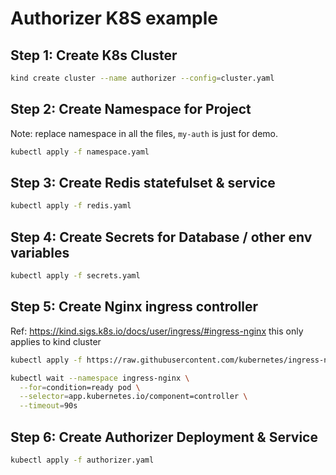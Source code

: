 # Authorizer K8S example

## Step 1: Create K8s Cluster

```sh
kind create cluster --name authorizer --config=cluster.yaml
```

## Step 2: Create Namespace for Project

Note: replace namespace in all the files, `my-auth` is just for demo.

```sh
kubectl apply -f namespace.yaml
```

## Step 3: Create Redis statefulset & service

```sh
kubectl apply -f redis.yaml
```

## Step 4: Create Secrets for Database / other env variables

```sh
kubectl apply -f secrets.yaml
```

## Step 5: Create Nginx ingress controller

Ref: https://kind.sigs.k8s.io/docs/user/ingress/#ingress-nginx
this only applies to kind cluster

```sh
kubectl apply -f https://raw.githubusercontent.com/kubernetes/ingress-nginx/main/deploy/static/provider/kind/deploy.yaml

kubectl wait --namespace ingress-nginx \
  --for=condition=ready pod \
  --selector=app.kubernetes.io/component=controller \
  --timeout=90s

```

## Step 6: Create Authorizer Deployment & Service

```sh
kubectl apply -f authorizer.yaml
```
